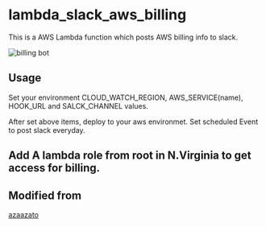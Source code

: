 # lambda_slack_aws_billing

This is a AWS Lambda function which posts AWS billing info to slack.

![billing bot](https://github.com/azaazato/lambda_slack_aws_billing/blob/master/bot_image.png)


## Usage

Set your environment CLOUD_WATCH_REGION, AWS_SERVICE(name), HOOK_URL and SALCK_CHANNEL values.

After set above items, deploy to your aws environmet. Set scheduled Event to post slack everyday.

## Add A lambda role from root in N.Virginia to get access for billing.
 
## Modified from

[azaazato](https://github.com/azaazato)



